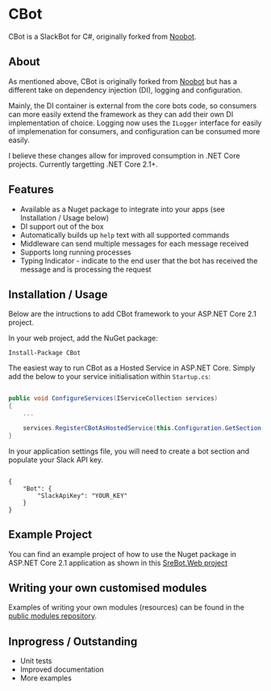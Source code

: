# CBot

CBot is a SlackBot for C#, originally forked from [Noobot](https://github.com/noobot/noobot).

## About

As mentioned above, CBot is originally forked from [Noobot](https://github.com/noobot/noobot) but has a different take on dependency injection (DI), logging and configuration.

Mainly, the DI container is external from the core bots code, so consumers can more easily extend the framework as they can add their own DI implementation of choice. Logging now uses the `ILogger` interface for easily of implemenation for consumers, and configuration can be consumed more easily.

I believe these changes allow for improved consumption in .NET Core projects. Currently targetting .NET Core 2.1+.

## Features

- Available as a Nuget package to integrate into your apps (see Installation / Usage below)
- DI support out of the box
- Automatically builds up `help` text with all supported commands
- Middleware can send multiple messages for each message received
- Supports long running processes
- Typing Indicator - indicate to the end user that the bot has received the message and is processing the request

## Installation / Usage

Below are the intructions to add CBot framework to your ASP.NET Core 2.1 project.

In your web project, add the NuGet package:

```plain
Install-Package CBot
```

The easiest way to run CBot as a Hosted Service in ASP.NET Core. Simply add the below to your service initialisation within `Startup.cs`:

```csharp

public void ConfigureServices(IServiceCollection services)
{
    ...

    services.RegisterCBotAsHostedService(this.Configuration.GetSection("Bot"));
}

```

In your application settings file, you will need to create a bot section and populate your Slack API key.

```plain

{
    "Bot": {
        "SlackApiKey": "YOUR_KEY"
    }
}

```

## Example Project

You can find an example project of how to use the Nuget package in ASP.NET Core 2.1 application as shown in this [SreBot.Web project](https://github.com/AshleyPoole/SreBot)

## Writing your own customised modules

Examples of writing your own modules (resources) can be found in the [public modules repository](https://github.com/AshleyPoole/CBot.Modules).

## Inprogress / Outstanding

- Unit tests
- Improved documentation
- More examples